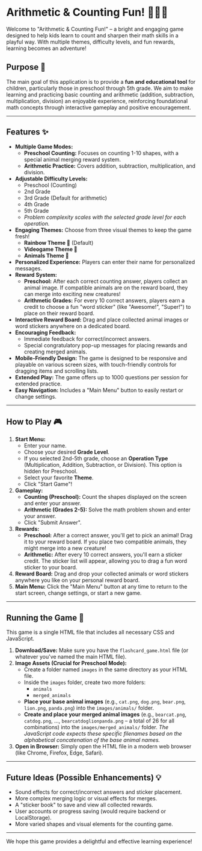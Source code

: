 # Arithmetic & Counting Fun! 🌈👾🐾

Welcome to "Arithmetic & Counting Fun!" – a bright and engaging game designed to help kids learn to count and sharpen their math skills in a playful way. With multiple themes, difficulty levels, and fun rewards, learning becomes an adventure!

## Purpose 🎯

The main goal of this application is to provide a **fun and educational tool** for children, particularly those in preschool through 5th grade. We aim to make learning and practicing basic counting and arithmetic (addition, subtraction, multiplication, division) an enjoyable experience, reinforcing foundational math concepts through interactive gameplay and positive encouragement.

---

## Features ✨

* **Multiple Game Modes:**
    * **Preschool Counting:** Focuses on counting 1-10 shapes, with a special animal merging reward system.
    * **Arithmetic Practice:** Covers addition, subtraction, multiplication, and division.
* **Adjustable Difficulty Levels:**
    * Preschool (Counting)
    * 2nd Grade
    * 3rd Grade (Default for arithmetic)
    * 4th Grade
    * 5th Grade
    * *Problem complexity scales with the selected grade level for each operation.*
* **Engaging Themes:** Choose from three visual themes to keep the game fresh!
    * **Rainbow Theme 🌈** (Default)
    * **Videogame Theme 👾**
    * **Animals Theme 🐾**
* **Personalized Experience:** Players can enter their name for personalized messages.
* **Reward System:**
    * **Preschool:** After each correct counting answer, players collect an animal image. If compatible animals are on the reward board, they can merge into exciting new creatures!
    * **Arithmetic Grades:** For every 10 correct answers, players earn a credit to choose a fun "word sticker" (like "Awesome!", "Super!") to place on their reward board.
* **Interactive Reward Board:** Drag and place collected animal images or word stickers anywhere on a dedicated board.
* **Encouraging Feedback:**
    * Immediate feedback for correct/incorrect answers.
    * Special congratulatory pop-up messages for placing rewards and creating merged animals.
* **Mobile-Friendly Design:** The game is designed to be responsive and playable on various screen sizes, with touch-friendly controls for dragging items and scrolling lists.
* **Extended Play:** The game offers up to 1000 questions per session for extended practice.
* **Easy Navigation:** Includes a "Main Menu" button to easily restart or change settings.

---

## How to Play 🎮

1.  **Start Menu:**
    * Enter your name.
    * Choose your desired **Grade Level**.
    * If you selected 2nd-5th grade, choose an **Operation Type** (Multiplication, Addition, Subtraction, or Division). This option is hidden for Preschool.
    * Select your favorite **Theme**.
    * Click "Start Game"!
2.  **Gameplay:**
    * **Counting (Preschool):** Count the shapes displayed on the screen and enter your answer.
    * **Arithmetic (Grades 2-5):** Solve the math problem shown and enter your answer.
    * Click "Submit Answer".
3.  **Rewards:**
    * **Preschool:** After a correct answer, you'll get to pick an animal! Drag it to your reward board. If you place two compatible animals, they might merge into a new creature!
    * **Arithmetic:** After every 10 correct answers, you'll earn a sticker credit. The sticker list will appear, allowing you to drag a fun word sticker to your board.
4.  **Reward Board:** Drag and drop your collected animals or word stickers anywhere you like on your personal reward board.
5.  **Main Menu:** Click the "Main Menu" button at any time to return to the start screen, change settings, or start a new game.

---

## Running the Game 🚀

This game is a single HTML file that includes all necessary CSS and JavaScript.

1.  **Download/Save:** Make sure you have the `flashcard_game.html` file (or whatever you've named the main HTML file).
2.  **Image Assets (Crucial for Preschool Mode):**
    * Create a folder named `images` in the same directory as your HTML file.
    * Inside the `images` folder, create two more folders:
        * `animals`
        * `merged_animals`
    * **Place your base animal images** (e.g., `cat.png`, `dog.png`, `bear.png`, `lion.png`, `panda.png`) into the `images/animals/` folder.
    * **Create and place your merged animal images** (e.g., `bearcat.png`, `catdog.png`, ..., `bearcatdoglionpanda.png` – a total of 26 for all combinations) into the `images/merged_animals/` folder. *The JavaScript code expects these specific filenames based on the alphabetical concatenation of the base animal names.*
3.  **Open in Browser:** Simply open the HTML file in a modern web browser (like Chrome, Firefox, Edge, Safari).

---

## Future Ideas (Possible Enhancements) 💡

* Sound effects for correct/incorrect answers and sticker placement.
* More complex merging logic or visual effects for merges.
* A "sticker book" to save and view all collected rewards.
* User accounts or progress saving (would require backend or LocalStorage).
* More varied shapes and visual elements for the counting game.

---

We hope this game provides a delightful and effective learning experience!